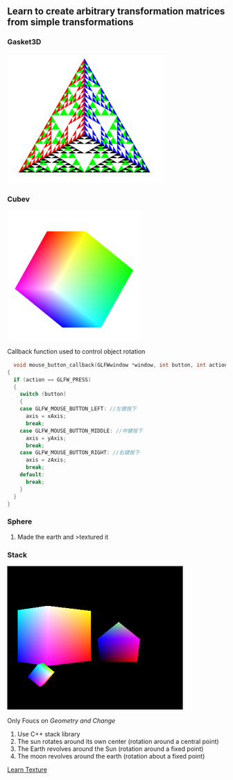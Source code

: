 ## Learn to create arbitrary transformation matrices from simple transformations

### Gasket3D
<img  style =" height : 300px" src ="../photo/Gasket.png">

### Cubev
  <img style =" height : 300px" src ="../photo/Cube.png">
  
 Callback function used to control object rotation
   
  ```cpp
    void mouse_button_callback(GLFWwindow *window, int button, int action, int mods)
  {
    if (action == GLFW_PRESS)
    {
      switch (button)
      {
      case GLFW_MOUSE_BUTTON_LEFT: //左键按下
        axis = xAxis;
        break;
      case GLFW_MOUSE_BUTTON_MIDDLE: //中健按下
        axis = yAxis;
        break;
      case GLFW_MOUSE_BUTTON_RIGHT: //右键按下
        axis = zAxis;
        break;
      default:
        break;
      }
    }
  }
  ```
### Sphere
1. Made the earth and >textured it


### Stack
<img src ="../photo/Stack1.png">

Only Foucs on *Geometry and Change*

1. Use C++ stack library
2. The sun rotates around its own center (rotation around a central point)
3. The Earth revolves around the Sun (rotation around a fixed point)
4. The moon revolves around the earth (rotation about a fixed point)

<a href ="../Texture/">
      Learn Texture
</a>
